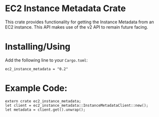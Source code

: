 # EC2 Instance Metadata Crate
This crate provides functionality for getting the Instance Metadata from
an EC2 instance. This API makes use of the v2 API to remain future facing.

# Installing/Using
Add the following line to your `Cargo.toml`:

```
ec2_instance_metadata = "0.2"
```

# Example Code:

```
extern crate ec2_instance_metadata;
let client = ec2_instance_metadata::InstanceMetadataClient::new();
let metadata = client.get().unwrap();
```
